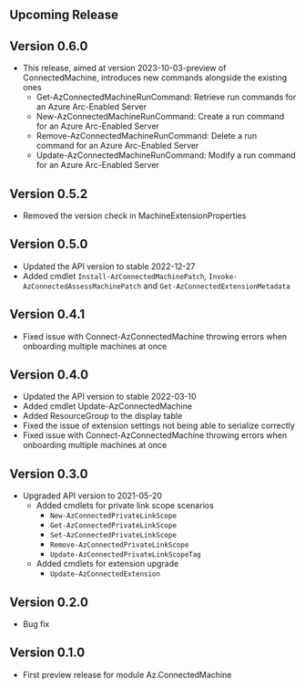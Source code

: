 <!--
    Please leave this section at the top of the change log.

    Changes for the upcoming release should go under the section titled "Upcoming Release", and should adhere to the following format:

    ## Upcoming Release
    * Overview of change #1
        - Additional information about change #1
    * Overview of change #2
        - Additional information about change #2
        - Additional information about change #2
    * Overview of change #3
    * Overview of change #4
        - Additional information about change #4

    ## YYYY.MM.DD - Version X.Y.Z (Previous Release)
    * Overview of change #1
        - Additional information about change #1
-->
## Upcoming Release

## Version 0.6.0
* This release, aimed at version 2023-10-03-preview of ConnectedMachine, introduces new commands alongside the existing ones
    - Get-AzConnectedMachineRunCommand: Retrieve run commands for an Azure Arc-Enabled Server
    - New-AzConnectedMachineRunCommand: Create a run command for an Azure Arc-Enabled Server
    - Remove-AzConnectedMachineRunCommand: Delete a run command for an Azure Arc-Enabled Server
    - Update-AzConnectedMachineRunCommand: Modify a run command for an Azure Arc-Enabled Server

## Version 0.5.2
* Removed the version check in MachineExtensionProperties

## Version 0.5.0
* Updated the API version to stable 2022-12-27
* Added cmdlet `Install-AzConnectedMachinePatch`, `Invoke-AzConnectedAssessMachinePatch` and `Get-AzConnectedExtensionMetadata`

## Version 0.4.1
* Fixed issue with Connect-AzConnectedMachine throwing errors when onboarding multiple machines at once

## Version 0.4.0
* Updated the API version to stable 2022-03-10
* Added cmdlet Update-AzConnectedMachine
* Added ResourceGroup to the display table
* Fixed the issue of extension settings not being able to serialize correctly
* Fixed issue with Connect-AzConnectedMachine throwing errors when onboarding multiple machines at once

## Version 0.3.0
* Upgraded API version to 2021-05-20
    - Added cmdlets for private link scope scenarios
        - `New-AzConnectedPrivateLinkScope`
        - `Get-AzConnectedPrivateLinkScope`
        - `Set-AzConnectedPrivateLinkScope`
        - `Remove-AzConnectedPrivateLinkScope`
        - `Update-AzConnectedPrivateLinkScopeTag`
    - Added cmdlets for extension upgrade
        - `Update-AzConnectedExtension`

## Version 0.2.0
* Bug fix

## Version 0.1.0
* First preview release for module Az.ConnectedMachine
